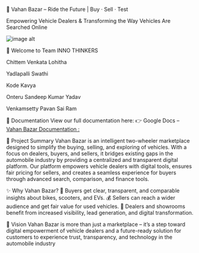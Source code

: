🚀 Vahan Bazar – Ride the Future | Buy · Sell · Test

Empowering Vehicle Dealers & Transforming the Way Vehicles Are Searched Online

![image alt]([ReadmeDesign.jpg](https://github.com/ItsmeLohitha14/Vahan-Bazar--Ride-the-Future---Buy-Sell-Test/blob/7102162db3cb3f3bedcce185c0aa29f978e72f5b/Documents/Readme%20Design.jpg))

👋 Welcome to Team INNO THINKERS

Chittem Venkata Lohitha

Yadlapalli Swathi

Kode Kavya

Onteru Sandeep Kumar Yadav

Venkamsetty Pavan Sai Ram

📂 Documentation
View our full documentation here:
👉 Google Docs – [Vahan Bazar Documentation : ](http://docs.google.com/document/d/1G1mQw-pfbGgbyEKpla55wX-UNeRVb2DD/edit)

📌 Project Summary
Vahan Bazar is an intelligent two-wheeler marketplace designed to simplify the buying, selling, and exploring of vehicles. With a focus on dealers, buyers, and sellers, it bridges existing gaps in the automobile industry by providing a centralized and transparent digital platform. Our platform empowers vehicle dealers with digital tools, ensures fair pricing for sellers, and creates a seamless experience for buyers through advanced search, comparison, and finance tools.


✨ Why Vahan Bazar?
🚴 Buyers get clear, transparent, and comparable insights about bikes, scooters, and EVs.
💰 Sellers can reach a wider audience and get fair value for used vehicles.
🏢 Dealers and showrooms benefit from increased visibility, lead generation, and digital transformation.

🌟 Vision
Vahan Bazar is more than just a marketplace – it’s a step toward digital empowerment of vehicle dealers and a future-ready solution for customers to experience trust, transparency, and technology in the automobile industry
